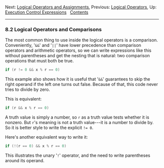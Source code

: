 Next: [Logical Operators and
Assignments](Logicals-and-Assignments.md), Previous: [Logical
Operators](Logical-Operators.md), Up: [Execution Control
Expressions](Execution-Control-Expressions.md)  
[Contents](index.md#SEC_Contents "Table of contents")  

------------------------------------------------------------------------


### 8.2 Logical Operators and Comparisons 

The most common thing to use inside the logical operators is a
comparison. Conveniently, '`&&`' and '`||`' have lower
precedence than comparison operators and arithmetic operators, so we can
write expressions like this without parentheses and get the nesting that
is natural: two comparison operations that must both be true.

``` C
if (r != 0 && x % r == 0)
```

This example also shows how it is useful that '`&&`' guarantees
to skip the right operand if the left one turns out false. Because of
that, this code never tries to divide by zero.

This is equivalent:

``` C
if (r && x % r == 0)
```

A truth value is simply a number, so `r` as a truth value tests whether
it is nonzero. But `r`'s meaning is not a truth value---it is a number
to divide by. So it is better style to write the explicit `!= 0`.

Here's another equivalent way to write it:

``` C
if (!(r == 0) && x % r == 0)
```

This illustrates the unary '`!`' operator, and the need to
write parentheses around its operand.
